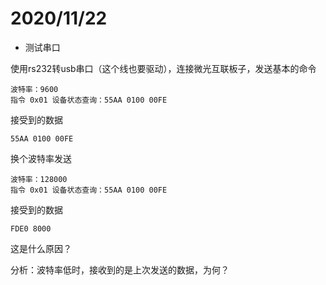 # 2020/11/22

- 测试串口

使用rs232转usb串口（这个线也要驱动），连接微光互联板子，发送基本的命令

```
波特率：9600
指令 0x01 设备状态查询：55AA 0100 00FE 
```

接受到的数据

```
55AA 0100 00FE 
```

换个波特率发送

```
波特率：128000
指令 0x01 设备状态查询：55AA 0100 00FE 
```

接受到的数据

```
FDE0 8000 
```

这是什么原因？

分析：波特率低时，接收到的是上次发送的数据，为何？